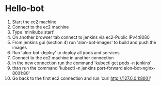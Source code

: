 # Hello-bot
1. Start the ec2 machine
2. Connect to the ec2 machine
3. Type 'minikube start'
4. On another browser tab connect to jenkins via ec2-Public IPv4:8080
5. From jenkins gui (section 4) run 'alon-bot-images' to build and push the images
6. Run 'alon-bot-deploy' to deploy all pods and services
7. Connect to the ec2 machine in another connection
7. In the new connection run the command 'kubectl get pods -n jenkins'
8. than run the command 'kubectl -n jenkins port-forward alon-bot-nginx-<generated no.> 8001:80'
9. Go back to the first ec2 connection and run 'curl http://127.0.0.1:8001'
